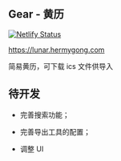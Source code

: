 ## Gear - 黄历

[![Netlify Status](https://api.netlify.com/api/v1/badges/d6708509-5df8-4c4c-b01c-3de2e68dc1a5/deploy-status)](https://app.netlify.com/sites/gear-lunar/deploys)

https://lunar.hermygong.com

简易黄历，可下载 ics 文件供导入

## 待开发

- 完善搜索功能；

- 完善导出工具的配置；

- 调整 UI